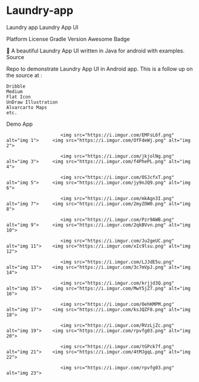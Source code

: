 # Laundry-app
Laundry app
Laundry App UI

Platform License Gradle Version Awesome Badge

🛁 A beautiful Laundry App UI written in Java for android with examples.
Source

Repo to demonstrate Laundry App UI in Android app. This is a follow up on the source at :

    Dribble
    Medium
    Flat Icon
    UnDraw Illustration
    Alvarcarto Maps
    etc.

Demo App

                        <img src="https://i.imgur.com/EMFsL6f.png" alt="img 1">     <img src="https://i.imgur.com/OfFdeWj.png" alt="img 2"> 

                        <img src="https://i.imgur.com/jkjolNg.png" alt="img 3">     <img src="https://i.imgur.com/f4PhePL.png" alt="img 4"> 

                        <img src="https://i.imgur.com/OSJcfxT.png" alt="img 5">     <img src="https://i.imgur.com/jy9nJQ9.png" alt="img 6"> 

                        <img src="https://i.imgur.com/mkAgn3I.png" alt="img 7">     <img src="https://i.imgur.com/2myZOW0.png" alt="img 8"> 

                        <img src="https://i.imgur.com/Pzr9AWB.png" alt="img 9">     <img src="https://i.imgur.com/2qkBVvn.png" alt="img 10"> 

                        <img src="https://i.imgur.com/Ju2geUC.png" alt="img 11">    <img src="https://i.imgur.com/xIc9lsu.png" alt="img 12"> 

                        <img src="https://i.imgur.com/LJJdE5u.png" alt="img 13">    <img src="https://i.imgur.com/3c7mVpJ.png" alt="img 14"> 

                        <img src="https://i.imgur.com/krjjd3Q.png" alt="img 15">    <img src="https://i.imgur.com/MwY5jZ7.png" alt="img 16"> 

                        <img src="https://i.imgur.com/OehKMPM.png" alt="img 17">    <img src="https://i.imgur.com/ksJQZF8.png" alt="img 18"> 

                        <img src="https://i.imgur.com/RVzLjZc.png" alt="img 19">    <img src="https://i.imgur.com/rpvfg03.png" alt="img 20"> 

                        <img src="https://i.imgur.com/tGPck7f.png" alt="img 21">    <img src="https://i.imgur.com/4tMJgqL.png" alt="img 22"> 

                        <img src="https://i.imgur.com/rpvfg03.png" alt="img 23">


